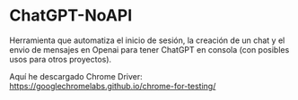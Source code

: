 # ChatGPT-NoAPI
Herramienta que automatiza el inicio de sesión, la creación de un chat y el envio de mensajes en Openai para tener ChatGPT en consola (con posibles usos para otros proyectos).

Aquí he descargado Chrome Driver:
https://googlechromelabs.github.io/chrome-for-testing/
